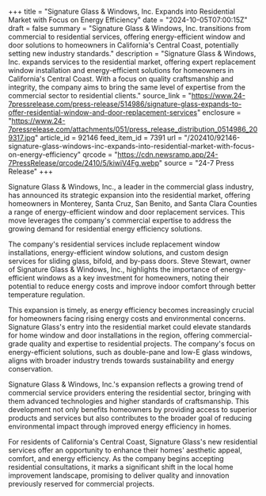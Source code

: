 +++
title = "Signature Glass & Windows, Inc. Expands into Residential Market with Focus on Energy Efficiency"
date = "2024-10-05T07:00:15Z"
draft = false
summary = "Signature Glass & Windows, Inc. transitions from commercial to residential services, offering energy-efficient window and door solutions to homeowners in California's Central Coast, potentially setting new industry standards."
description = "Signature Glass & Windows, Inc. expands services to the residential market, offering expert replacement window installation and energy-efficient solutions for homeowners in California's Central Coast. With a focus on quality craftsmanship and integrity, the company aims to bring the same level of expertise from the commercial sector to residential clients."
source_link = "https://www.24-7pressrelease.com/press-release/514986/signature-glass-expands-to-offer-residential-window-and-door-replacement-services"
enclosure = "https://www.24-7pressrelease.com/attachments/051/press_release_distribution_0514986_209317.jpg"
article_id = 92146
feed_item_id = 7391
url = "/202410/92146-signature-glass-windows-inc-expands-into-residential-market-with-focus-on-energy-efficiency"
qrcode = "https://cdn.newsramp.app/24-7PressRelease/qrcode/2410/5/kiwiV4Fg.webp"
source = "24-7 Press Release"
+++

<p>Signature Glass & Windows, Inc., a leader in the commercial glass industry, has announced its strategic expansion into the residential market, offering homeowners in Monterey, Santa Cruz, San Benito, and Santa Clara Counties a range of energy-efficient window and door replacement services. This move leverages the company's commercial expertise to address the growing demand for residential energy efficiency solutions.</p><p>The company's residential services include replacement window installations, energy-efficient window solutions, and custom design services for sliding glass, bifold, and by-pass doors. Steve Stewart, owner of Signature Glass & Windows, Inc., highlights the importance of energy-efficient windows as a key investment for homeowners, noting their potential to reduce energy costs and improve indoor comfort through better temperature regulation.</p><p>This expansion is timely, as energy efficiency becomes increasingly crucial for homeowners facing rising energy costs and environmental concerns. Signature Glass's entry into the residential market could elevate standards for home window and door installations in the region, offering commercial-grade quality and expertise to residential projects. The company's focus on energy-efficient solutions, such as double-pane and low-E glass windows, aligns with broader industry trends towards sustainability and energy conservation.</p><p>Signature Glass & Windows, Inc.'s expansion reflects a growing trend of commercial service providers entering the residential sector, bringing with them advanced technologies and higher standards of craftsmanship. This development not only benefits homeowners by providing access to superior products and services but also contributes to the broader goal of reducing environmental impact through improved energy efficiency in homes.</p><p>For residents of California's Central Coast, Signature Glass's new residential services offer an opportunity to enhance their homes' aesthetic appeal, comfort, and energy efficiency. As the company begins accepting residential consultations, it marks a significant shift in the local home improvement landscape, promising to deliver quality and innovation previously reserved for commercial projects.</p>